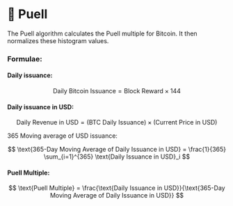 # 🤹 Puell

The Puell algorithm calculates the Puell multiple for Bitcoin. It then normalizes these histogram values.

### Formulae:

#### Daily issuance:

$$
\text{Daily Bitcoin Issuance} = \text{Block Reward} \times 144
$$

#### Daily issuance in USD:

$$
\text{Daily Revenue in USD} = (\text{BTC Daily Issuance}) \times (\text{Current Price in USD})
$$



365 Moving average of USD issuance:

$$
\text{365-Day Moving Average of Daily Issuance in USD} = \frac{1}{365} \sum_{i=1}^{365} \text{Daily Issuance in USD}_i
$$



#### Puell Multiple:

$$
\text{Puell Multiple} = \frac{\text{Daily Issuance in USD}}{\text{365-Day Moving Average of Daily Issuance in USD}}
$$
